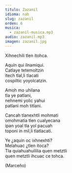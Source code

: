 ```yaml
---
titulo: Zazanil
idioma: nah
slug: zazanil
orden: 6
musica: 
  - zazanil-musica.mp3
audio: zazanil.mp3
imagen: zazanil.jpg
---
```


Xihnechili tlen itohca.<br>

Aquin qui ilnamiqui.<br>
Catlaye tetemoltzin<br>
itech tlal,li tlacati<br>
cospiltic yoyolcatzin.<br>

Amoh mo uhilana <br>
tla ye patlani,<br>
nehnemi yolic yahui <br>
patlani moh titlani.<br>

Cancah tlanexhtli mohmati<br>
omohmatia tlen cualyecana<br>
ipan yoal tla yol pacuah<br>
toponi in mil,li  tlatlacati.<br>

Ye ¿aquin oc ixhnexhti? <br>
Melahuac ¿tlen itoca?<br>
Tla quiahuahuililia quen metztli<br>
quen metztli ihcuac ce tohca.<br>

(Marceño)<br>
